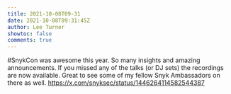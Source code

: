 ```yaml
---
title: 2021-10-08T09-31
date: 2021-10-08T09:31:45Z
author: Lee Turner
showtoc: false
comments: true
---
```


#SnykCon was awesome this year. So many insights and amazing announcements.   If you missed any of the talks (or DJ sets) the recordings are now available. Great to see some of my fellow Snyk Ambassadors on there as well. https://x.com/snyksec/status/1446264114582544387

